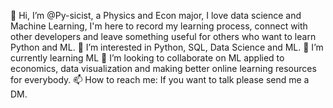 👋 Hi, I’m @Py-sicist, a Physics and Econ major, I love data science and Machine Learning, I'm here to record my learning process, connect with other developers and leave something useful for others who want to learn Python and ML.
👀 I’m interested in Python, SQL, Data Science and ML.
🌱 I’m currently learning ML
💞️ I’m looking to collaborate on ML applied to economics, data visualization and making better online learning resources for everybody.
📫 How to reach me: If you want to talk please send me a DM.
